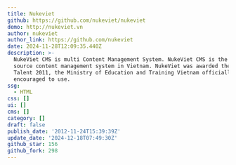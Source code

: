 ```yaml
---
title: Nukeviet
github: https://github.com/nukeviet/nukeviet
demo: http://nukeviet.vn
author: nukeviet
author_link: https://github.com/nukeviet
date: 2024-11-28T12:09:35.440Z
description: >-
  NukeViet CMS is multi Content Management System. NukeViet CMS is the 1st open
  source content management system in Vietnam. NukeViet was awarded the Vietnam
  Talent 2011, the Ministry of Education and Training Vietnam officially
  encouraged to use.
ssg:
  - HTML
css: []
ui: []
cms: []
category: []
draft: false
publish_date: '2012-11-24T15:39:39Z'
update_date: '2024-12-18T07:49:30Z'
github_star: 156
github_fork: 298
---
```

